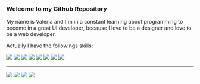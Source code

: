 ### Welcome to my Github Repository

My name is Valeria and I´m in a constant learning about programming to become in a great UI developer, because I love to be a designer and love to be a web developer.

Actually I have the followings skills:

![](https://imagizer.imageshack.com/img923/4425/Vaf7F6.jpg) ![](https://imagizer.imageshack.com/img922/9500/b2tKIS.jpg) ![](https://imagizer.imageshack.com/img923/2542/ZplM6G.jpg) ![](https://imagizer.imageshack.com/img924/5254/9C1kBi.jpg) ![](https://imagizer.imageshack.com/img922/5120/IOWopv.jpg) ![](https://imagizer.imageshack.com/img924/1486/hzqDbN.jpg) ![](https://imagizer.imageshack.com/img924/706/UtZTxt.jpgg) ![](https://imagizer.imageshack.com/img923/5897/aVbCOe.jpg)

------------------------------------------
![](https://imagizer.imageshack.com/img923/3708/h8RQDj.jpg) ![](https://imagizer.imageshack.com/img923/3936/mn087q.jpg) ![](https://imagizer.imageshack.com/img923/5443/tL5shr.jpg) ![](https://imagizer.imageshack.com/img923/6204/iImqRw.jpg)
